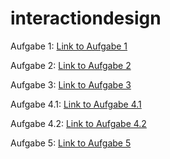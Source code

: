 # interactiondesign
Aufgabe 1:
[Link to Aufgabe 1](https://framer.com/share/Swot-Analysis-Buck-Kerstin--1ElUoTyRjiLSUB0QnNy7/CcGUthbTOTeoMVY8kHyfsB-3%3A00u49g5hg546o)

Aufgabe 2:
[Link to Aufgabe 2](https://www.notion.so/The-Wallet-Project-56d6003e070647a6a5c6547b4d001f37) 

Aufgabe 3:
[Link to Aufgabe 3](https://www.notion.so/GUI-Project-1bf74c7915f2450f9f1b2de04f94a564)

Aufgabe 4.1:
[Link to Aufgabe 4.1](https://www.figma.com/proto/Goe2thE3389PCp60XWrGw4/GUI-Smartwatch?node-id=1%3A2&scaling=scale-down)

Aufgabe 4.2:
[Link to Aufgabe 4.2](https://www.figma.com/proto/cAURnzkD0LGeQ7Mt70XyT5/GUI-Tablet?node-id=2%3A2&scaling=scale-down)

Aufgabe 5:
[Link to Aufgabe 5](https://www.notion.so/Design-Transformation-Challenge-227ceecbda654f65bf7a89d542d9c85d)
